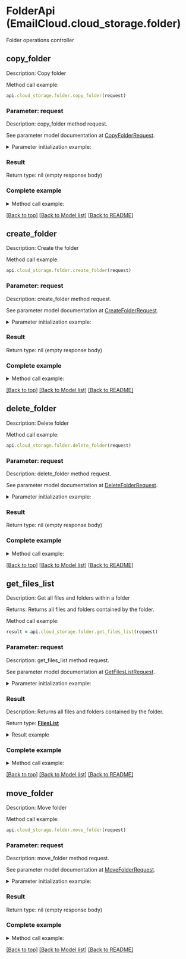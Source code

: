 # FolderApi (EmailCloud.cloud_storage.folder)

Folder operations controller

<a name="copy_folder"></a>
## copy_folder

Description: Copy folder

Method call example:
```ruby
api.cloud_storage.folder.copy_folder(request)
```

### Parameter: request

Description: copy_folder method request.

See parameter model documentation at [CopyFolderRequest](CopyFolderRequest.md).

<details>
    <summary>Parameter initialization example:</summary>
    
```ruby
request = CopyFolderRequest.new(
    src_path: '/storage/path/to/source/folder',
    dest_path: '/storage/path/to/destination/folder',
    src_storage_name: 'First Storage',
    dest_storage_name: 'Other Storage')
```

</details>

### Result

Return type: nil (empty response body)

### Complete example

<details>
    <summary>Method call example:</summary>

```ruby
api = EmailCloud.new(client_secret, client_id)

// Prepare parameters:
request = CopyFolderRequest.new(
    src_path: '/storage/path/to/source/folder',
    dest_path: '/storage/path/to/destination/folder',
    src_storage_name: 'First Storage',
    dest_storage_name: 'Other Storage')

// Call method:
api.cloud_storage.folder.copy_folder(request)
```

</details>

[[Back to top]](#) [[Back to Model list]](Models.md) [[Back to README]](README.md)
<a name="create_folder"></a>
## create_folder

Description: Create the folder

Method call example:
```ruby
api.cloud_storage.folder.create_folder(request)
```

### Parameter: request

Description: create_folder method request.

See parameter model documentation at [CreateFolderRequest](CreateFolderRequest.md).

<details>
    <summary>Parameter initialization example:</summary>
    
```ruby
request = CreateFolderRequest.new(
    path: '/storage/path/to/new/folder',
    storage_name: 'First Storage')
```

</details>

### Result

Return type: nil (empty response body)

### Complete example

<details>
    <summary>Method call example:</summary>

```ruby
api = EmailCloud.new(client_secret, client_id)

// Prepare parameters:
request = CreateFolderRequest.new(
    path: '/storage/path/to/new/folder',
    storage_name: 'First Storage')

// Call method:
api.cloud_storage.folder.create_folder(request)
```

</details>

[[Back to top]](#) [[Back to Model list]](Models.md) [[Back to README]](README.md)
<a name="delete_folder"></a>
## delete_folder

Description: Delete folder

Method call example:
```ruby
api.cloud_storage.folder.delete_folder(request)
```

### Parameter: request

Description: delete_folder method request.

See parameter model documentation at [DeleteFolderRequest](DeleteFolderRequest.md).

<details>
    <summary>Parameter initialization example:</summary>
    
```ruby
request = DeleteFolderRequest.new(
    path: '/storage/path/to/folder',
    storage_name: 'First Storage',
    recursive: true)
```

</details>

### Result

Return type: nil (empty response body)

### Complete example

<details>
    <summary>Method call example:</summary>

```ruby
api = EmailCloud.new(client_secret, client_id)

// Prepare parameters:
request = DeleteFolderRequest.new(
    path: '/storage/path/to/folder',
    storage_name: 'First Storage',
    recursive: true)

// Call method:
api.cloud_storage.folder.delete_folder(request)
```

</details>

[[Back to top]](#) [[Back to Model list]](Models.md) [[Back to README]](README.md)
<a name="get_files_list"></a>
## get_files_list

Description: Get all files and folders within a folder

Returns: Returns all files and folders contained by the folder.

Method call example:
```ruby
result = api.cloud_storage.folder.get_files_list(request)
```

### Parameter: request

Description: get_files_list method request.

See parameter model documentation at [GetFilesListRequest](GetFilesListRequest.md).

<details>
    <summary>Parameter initialization example:</summary>
    
```ruby
request = GetFilesListRequest.new(
    path: '/storage/path/to/folder',
    storage_name: 'First Storage')
```

</details>

### Result

Description: Returns all files and folders contained by the folder.

Return type: [**FilesList**](FilesList.md)

<details>
    <summary>Result example</summary>

```ruby
result = FilesList.new(
  value: [
    StorageFile.new(
      name: 'file.ext',
      modified_date: DateTime.now,
      size: 1024,
      path: '/path/to/file/on/storage')])
```
</details>

### Complete example

<details>
    <summary>Method call example:</summary>

```ruby
api = EmailCloud.new(client_secret, client_id)

// Prepare parameters:
request = GetFilesListRequest.new(
    path: '/storage/path/to/folder',
    storage_name: 'First Storage')

// Call method:
result = api.cloud_storage.folder.get_files_list(request)

// Result example:
result = FilesList.new(
  value: [
    StorageFile.new(
      name: 'file.ext',
      modified_date: DateTime.now,
      size: 1024,
      path: '/path/to/file/on/storage')])
```

</details>

[[Back to top]](#) [[Back to Model list]](Models.md) [[Back to README]](README.md)
<a name="move_folder"></a>
## move_folder

Description: Move folder

Method call example:
```ruby
api.cloud_storage.folder.move_folder(request)
```

### Parameter: request

Description: move_folder method request.

See parameter model documentation at [MoveFolderRequest](MoveFolderRequest.md).

<details>
    <summary>Parameter initialization example:</summary>
    
```ruby
request = MoveFolderRequest.new(
    src_path: '/storage/path/to/source/folder',
    dest_path: '/storage/path/to/destination/folder',
    src_storage_name: 'First Storage',
    dest_storage_name: 'Other Storage')
```

</details>

### Result

Return type: nil (empty response body)

### Complete example

<details>
    <summary>Method call example:</summary>

```ruby
api = EmailCloud.new(client_secret, client_id)

// Prepare parameters:
request = MoveFolderRequest.new(
    src_path: '/storage/path/to/source/folder',
    dest_path: '/storage/path/to/destination/folder',
    src_storage_name: 'First Storage',
    dest_storage_name: 'Other Storage')

// Call method:
api.cloud_storage.folder.move_folder(request)
```

</details>

[[Back to top]](#) [[Back to Model list]](Models.md) [[Back to README]](README.md)


